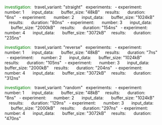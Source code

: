 <span style="color: green;">investigation:</span>
&ensp;travel_variant: "straight"
&ensp;experiments:
&ensp;- experiment:&ensp;
&ensp;&ensp;number: 1&ensp;
&ensp;&ensp;input_data:
&ensp;&ensp;&ensp;buffer_size: "48kB"
&ensp;&ensp;results:
&ensp;&ensp;&ensp;duration: "6ns"
&ensp;- experiment:&ensp;
&ensp;&ensp;number: 2&ensp;
&ensp;&ensp;input_data:
&ensp;&ensp;&ensp;buffer_size: "1024kB"
&ensp;&ensp;results:
&ensp;&ensp;&ensp;duration: "80ns"
&ensp;- experiment:&ensp;
&ensp;&ensp;number: 3&ensp;
&ensp;&ensp;input_data:
&ensp;&ensp;&ensp;buffer_size: "2000kB"
&ensp;&ensp;results:
&ensp;&ensp;&ensp;duration: "154ns"
&ensp;- experiment:&ensp;
&ensp;&ensp;number: 4&ensp;
&ensp;&ensp;input_data:
&ensp;&ensp;&ensp;buffer_size: "3072kB"
&ensp;&ensp;results:
&ensp;&ensp;&ensp;duration: "235ns"

<span style="color: green;">investigation:</span>
&ensp;travel_variant: "reverse"
&ensp;experiments:
&ensp;- experiment:&ensp;
&ensp;&ensp;number: 1&ensp;
&ensp;&ensp;input_data:
&ensp;&ensp;&ensp;buffer_size: "48kB"
&ensp;&ensp;results:
&ensp;&ensp;&ensp;duration: "7ns"
&ensp;- experiment:&ensp;
&ensp;&ensp;number: 2&ensp;
&ensp;&ensp;input_data:
&ensp;&ensp;&ensp;buffer_size: "1024kB"
&ensp;&ensp;results:
&ensp;&ensp;&ensp;duration: "105ns"
&ensp;- experiment:&ensp;
&ensp;&ensp;number: 3&ensp;
&ensp;&ensp;input_data:
&ensp;&ensp;&ensp;buffer_size: "2000kB"
&ensp;&ensp;results:
&ensp;&ensp;&ensp;duration: "204ns"
&ensp;- experiment:&ensp;
&ensp;&ensp;number: 4&ensp;
&ensp;&ensp;input_data:
&ensp;&ensp;&ensp;buffer_size: "3072kB"
&ensp;&ensp;results:
&ensp;&ensp;&ensp;duration: "312ns"

<span style="color: green;">investigation:</span>
&ensp;travel_variant: "random"
&ensp;experiments:
&ensp;- experiment:&ensp;
&ensp;&ensp;number: 1&ensp;
&ensp;&ensp;input_data:
&ensp;&ensp;&ensp;buffer_size: "48kB"
&ensp;&ensp;results:
&ensp;&ensp;&ensp;duration: "8ns"
&ensp;- experiment:&ensp;
&ensp;&ensp;number: 2&ensp;
&ensp;&ensp;input_data:
&ensp;&ensp;&ensp;buffer_size: "1024kB"
&ensp;&ensp;results:
&ensp;&ensp;&ensp;duration: "129ns"
&ensp;- experiment:&ensp;
&ensp;&ensp;number: 3&ensp;
&ensp;&ensp;input_data:
&ensp;&ensp;&ensp;buffer_size: "2000kB"
&ensp;&ensp;results:
&ensp;&ensp;&ensp;duration: "297ns"
&ensp;- experiment:&ensp;
&ensp;&ensp;number: 4&ensp;
&ensp;&ensp;input_data:
&ensp;&ensp;&ensp;buffer_size: "3072kB"
&ensp;&ensp;results:
&ensp;&ensp;&ensp;duration: "470ns"

